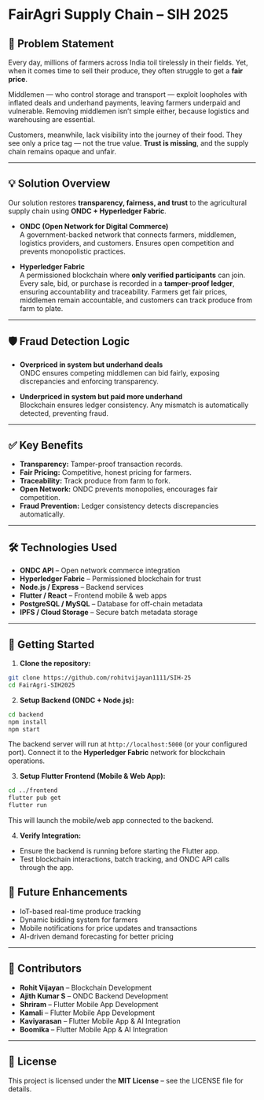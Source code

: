 # FairAgri Supply Chain – SIH 2025

## 🚜 Problem Statement

Every day, millions of farmers across India toil tirelessly in their fields. Yet, when it comes time to sell their produce, they often struggle to get a **fair price**.  

Middlemen — who control storage and transport — exploit loopholes with inflated deals and underhand payments, leaving farmers underpaid and vulnerable. Removing middlemen isn’t simple either, because logistics and warehousing are essential.  

Customers, meanwhile, lack visibility into the journey of their food. They see only a price tag — not the true value. **Trust is missing**, and the supply chain remains opaque and unfair.

---

## 💡 Solution Overview

Our solution restores **transparency, fairness, and trust** to the agricultural supply chain using **ONDC + Hyperledger Fabric**.

- **ONDC (Open Network for Digital Commerce)**  
  A government-backed network that connects farmers, middlemen, logistics providers, and customers. Ensures open competition and prevents monopolistic practices.

- **Hyperledger Fabric**  
  A permissioned blockchain where **only verified participants** can join. Every sale, bid, or purchase is recorded in a **tamper-proof ledger**, ensuring accountability and traceability. Farmers get fair prices, middlemen remain accountable, and customers can track produce from farm to plate.

---

## 🛡 Fraud Detection Logic

- **Overpriced in system but underhand deals**  
  ONDC ensures competing middlemen can bid fairly, exposing discrepancies and enforcing transparency.

- **Underpriced in system but paid more underhand**  
  Blockchain ensures ledger consistency. Any mismatch is automatically detected, preventing fraud.

---

## ✅ Key Benefits

- **Transparency:** Tamper-proof transaction records.  
- **Fair Pricing:** Competitive, honest pricing for farmers.  
- **Traceability:** Track produce from farm to fork.  
- **Open Network:** ONDC prevents monopolies, encourages fair competition.  
- **Fraud Prevention:** Ledger consistency detects discrepancies automatically.

---

## 🛠 Technologies Used

- **ONDC API** – Open network commerce integration  
- **Hyperledger Fabric** – Permissioned blockchain for trust  
- **Node.js / Express** – Backend services  
- **Flutter / React** – Frontend mobile & web apps  
- **PostgreSQL / MySQL** – Database for off-chain metadata  
- **IPFS / Cloud Storage** – Secure batch metadata storage

---

## 🚀 Getting Started

1. **Clone the repository:**  
```bash
git clone https://github.com/rohitvijayan1111/SIH-25
cd FairAgri-SIH2025
```

2. **Setup Backend (ONDC + Node.js):**  
```bash
cd backend
npm install
npm start
```
The backend server will run at `http://localhost:5000` (or your configured port). Connect it to the **Hyperledger Fabric** network for blockchain operations.

3. **Setup Flutter Frontend (Mobile & Web App):**  
```bash
cd ../frontend
flutter pub get
flutter run
```
This will launch the mobile/web app connected to the backend.

4. **Verify Integration:**  
- Ensure the backend is running before starting the Flutter app.  
- Test blockchain interactions, batch tracking, and ONDC API calls through the app.


## 🔮 Future Enhancements

- IoT-based real-time produce tracking  
- Dynamic bidding system for farmers  
- Mobile notifications for price updates and transactions  
- AI-driven demand forecasting for better pricing

---

## 👥 Contributors

- **Rohit Vijayan** – Blockchain Development   
- **Ajith Kumar S** – ONDC Backend Development  
- **Shriram** – Flutter Mobile App Development  
- **Kamali** – Flutter Mobile App Development  
- **Kaviyarasan** – Flutter Mobile App & AI Integration  
- **Boomika** – Flutter Mobile App & AI Integration


---

## 📄 License

This project is licensed under the **MIT License** – see the LICENSE file for details.
